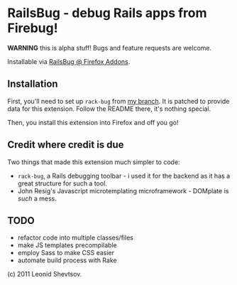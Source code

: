 # RailsBug - debug Rails apps from Firebug!

**WARNING** this is alpha stuff! Bugs and feature requests are welcome.

Installable via [RailsBug @ Firefox Addons](https://addons.mozilla.org/en-US/firefox/addon/railsbug/).

## Installation

First, you'll need to set up `rack-bug` from [my branch](https://github.com/leonid-shevtsov/rack-bug). It is patched to provide data for this extension.
Follow the README there, it's nothing special.

Then, you install this extension into Firefox and off you go!

## Credit where credit is due

Two things that made this extension much simpler to code:

* `rack-bug`, a Rails debugging toolbar - i used it for the backend as it has a great structure for such a tool.
* John Resig's Javascript microtemplating microframework - DOMplate is *such* a mess.

## TODO

* refactor code into multiple classes/files
* make JS templates precompilable
* employ Sass to make CSS easier
* automate build process with Rake

(c) 2011 Leonid Shevtsov.
